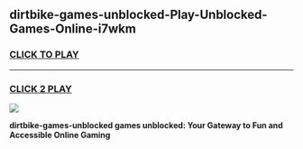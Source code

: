
## dirtbike-games-unblocked-Play-Unblocked-Games-Online-i7wkm
<h3>
<a href="https://premium76.site?title=dirtbike-games-unblocked&ref=25A">CLICK TO PLAY</a></h3>
<hr>

<h3>
<a href="https://premium76.site?title=dirtbike-games-unblocked&ref=25A">CLICK 2 PLAY</a>
  
</h3>

<a href="https://premium76.site?title=dirtbike-games-unblocked&ref=25A"><img src="https://clearcache.store/games.png"></a>


**dirtbike-games-unblocked games unblocked: Your Gateway to Fun and Accessible Online Gaming**
